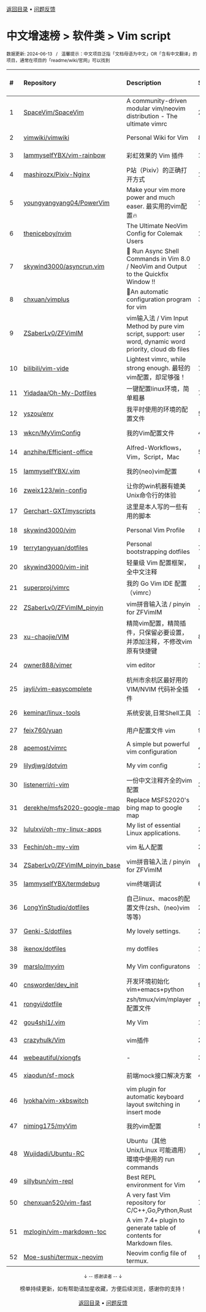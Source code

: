 <a href="https://github.com/GrowingGit/GitHub-Chinese-Top-Charts#github中文排行榜">返回目录</a> • <a href="/content/docs/feedback.md">问题反馈</a>

# 中文增速榜 > 软件类 > Vim script
<sub>数据更新: 2024-06-13&nbsp;&nbsp;&nbsp;/&nbsp;&nbsp;&nbsp;温馨提示：中文项目泛指「文档母语为中文」OR「含有中文翻译」的项目，通常在项目的「readme/wiki/官网」可以找到</sub>

|#|Repository|Description|Stars|Average daily growth|Updated|
|:-|:-|:-|:-|:-|:-|
|1|[SpaceVim/SpaceVim](https://github.com/SpaceVim/SpaceVim)|A community-driven modular vim/neovim distribution - The ultimate vimrc|20147|7|2024-06-02|
|2|[vimwiki/vimwiki](https://github.com/vimwiki/vimwiki)|Personal Wiki for Vim|8617|2|2024-05-27|
|3|[IammyselfYBX/vim-rainbow](https://github.com/IammyselfYBX/vim-rainbow)|彩虹效果的 Vim 插件|17|1|2024-05-15|
|4|[mashirozx/Pixiv-Nginx](https://github.com/mashirozx/Pixiv-Nginx)|P站（Pixiv）的正确打开方式|1704|1|2024-02-22|
|5|[youngyangyang04/PowerVim](https://github.com/youngyangyang04/PowerVim)|Make your vim more power and much easer. 最实用的vim配置🔥|1570|1|2024-05-08|
|6|[theniceboy/nvim](https://github.com/theniceboy/nvim)|The Ultimate NeoVim Config for Colemak Users|1963|1|2024-06-01|
|7|[skywind3000/asyncrun.vim](https://github.com/skywind3000/asyncrun.vim)|:rocket: Run Async Shell Commands in Vim 8.0 / NeoVim and Output to the Quickfix Window !!|1828|1|2024-06-11|
|8|[chxuan/vimplus](https://github.com/chxuan/vimplus)|:rocket:An automatic configuration program for vim|3875|1|2024-06-05|
|9|[ZSaberLv0/ZFVimIM](https://github.com/ZSaberLv0/ZFVimIM)|vim输入法 / Vim Input Method by pure vim script, support: user word, dynamic word priority, cloud db files|201|0|2024-06-11|
|10|[bilibili/vim-vide](https://github.com/bilibili/vim-vide)|Lightest vimrc, while strong enough. 最轻的vim配置，却足够强！|787|0|2024-04-20|
|11|[Yidadaa/Oh-My-Dotfiles](https://github.com/Yidadaa/Oh-My-Dotfiles)|一键配置linux环境，简单粗暴|7|0|2024-01-12|
|12|[yszou/env](https://github.com/yszou/env)|我平时使用的环境的配置文件|5|0|2024-05-08|
|13|[wkcn/MyVimConfig](https://github.com/wkcn/MyVimConfig)|我的Vim配置文件|4|0|2024-01-16|
|14|[anzhihe/Efficient-office](https://github.com/anzhihe/Efficient-office)|Alfred-Workflows，Vim，Script，Mac|57|0|2024-02-20|
|15|[IammyselfYBX/.vim](https://github.com/IammyselfYBX/.vim)|我的(neo)vim配置|62|0|2024-05-23|
|16|[zweix123/win-config](https://github.com/zweix123/win-config)|让你的win机器有媲美Unix命令行的体验|4|0|2024-02-29|
|17|[Gerchart-GXT/myscripts](https://github.com/Gerchart-GXT/myscripts)|这里是本人写的一些有用的脚本|3|0|2024-01-08|
|18|[skywind3000/vim](https://github.com/skywind3000/vim)|Personal Vim Profile|899|0|2024-06-12|
|19|[terrytangyuan/dotfiles](https://github.com/terrytangyuan/dotfiles)|Personal bootstrapping dotfiles |7|0|2024-06-04|
|20|[skywind3000/vim-init](https://github.com/skywind3000/vim-init)|轻量级 Vim 配置框架，全中文注释|897|0|2024-05-22|
|21|[superproj/vimrc](https://github.com/superproj/vimrc)|我的 Go Vim IDE 配置（vimrc）|2|0|2024-01-31|
|22|[ZSaberLv0/ZFVimIM_pinyin](https://github.com/ZSaberLv0/ZFVimIM_pinyin)|vim拼音输入法 / pinyin for ZFVimIM|3|0|2024-01-12|
|23|[xu-chaojie/VIM](https://github.com/xu-chaojie/VIM)|精简vim配置，精简插件，只保留必要设置，并添加注释，不修改vim原有快捷键|8|0|2024-04-30|
|24|[owner888/vimer](https://github.com/owner888/vimer)|vim editor|11|0|2024-02-29|
|25|[jayli/vim-easycomplete](https://github.com/jayli/vim-easycomplete)|杭州市余杭区最好用的 VIM/NVIM 代码补全插件|404|0|2024-04-15|
|26|[keminar/linux-tools](https://github.com/keminar/linux-tools)|系统安装,日常Shell工具|3|0|2024-01-05|
|27|[feix760/yuan](https://github.com/feix760/yuan)|用户配置文件 vim|9|0|2023-12-20|
|28|[apemost/vimrc](https://github.com/apemost/vimrc)|A simple but powerful vim configuration|40|0|2024-05-21|
|29|[lilydjwg/dotvim](https://github.com/lilydjwg/dotvim)|My vim config|280|0|2024-05-24|
|30|[listenerri/ri-vim](https://github.com/listenerri/ri-vim)|一份中文注释齐全的vim配置|3|0|2024-05-25|
|31|[derekhe/msfs2020-google-map](https://github.com/derekhe/msfs2020-google-map)|Replace MSFS2020's bing map to google map|277|0|2024-04-21|
|32|[lululxvi/oh-my-linux-apps](https://github.com/lululxvi/oh-my-linux-apps)|My list of essential Linux applications.|22|0|2024-03-12|
|33|[Fechin/oh-my-vim](https://github.com/Fechin/oh-my-vim)|vim 私人配置|27|0|2024-01-31|
|34|[ZSaberLv0/ZFVimIM_pinyin_base](https://github.com/ZSaberLv0/ZFVimIM_pinyin_base)|vim拼音输入法 / pinyin for ZFVimIM|6|0|2024-02-22|
|35|[IammyselfYBX/termdebug](https://github.com/IammyselfYBX/termdebug)|vim终端调试|6|0|2024-05-13|
|36|[LongYinStudio/dotfiles](https://github.com/LongYinStudio/dotfiles)|自己linux、macos的配置文件(zsh、(neo)vim等等)|2|0|2024-03-17|
|37|[Genki-S/dotfiles](https://github.com/Genki-S/dotfiles)|My lovely settings.|23|0|2024-04-04|
|38|[ikenox/dotfiles](https://github.com/ikenox/dotfiles)|my dotfiles|11|0|2024-05-23|
|39|[marslo/myvim](https://github.com/marslo/myvim)|My Vim configuratons |15|0|2024-05-02|
|40|[cnsworder/dev_init](https://github.com/cnsworder/dev_init)|开发环境初始化 vim+emacs+python|9|0|2024-01-30|
|41|[rongyi/dotfile](https://github.com/rongyi/dotfile)|zsh/tmux/vim/mplayer配置文件|5|0|2024-02-26|
|42|[gou4shi1/.vim](https://github.com/gou4shi1/.vim)|My Vim|15|0|2024-04-09|
|43|[crazyhulk/Vim](https://github.com/crazyhulk/Vim)|vim插件|2|0|2024-06-07|
|44|[webeautiful/xiongfs](https://github.com/webeautiful/xiongfs)|-|3|0|2024-03-12|
|45|[xiaodun/sf-mock](https://github.com/xiaodun/sf-mock)|前端mock接口解决方案|4|0|2024-01-05|
|46|[lyokha/vim-xkbswitch](https://github.com/lyokha/vim-xkbswitch)|vim plugin for automatic keyboard layout switching in insert mode|477|0|2024-03-12|
|47|[niming175/myVim](https://github.com/niming175/myVim)|我的vim配置|5|0|2024-05-08|
|48|[Wujidadi/Ubuntu-RC](https://github.com/Wujidadi/Ubuntu-RC)|Ubuntu（其他 Unix/Linux 可能適用）環境中使用的 run commands|4|0|2024-03-21|
|49|[sillybun/vim-repl](https://github.com/sillybun/vim-repl)|Best REPL environment for Vim|438|0|2024-01-16|
|50|[chenxuan520/vim-fast](https://github.com/chenxuan520/vim-fast)|A very fast Vim repository for C/C++,Go,Python,Rust|76|0|2024-06-10|
|51|[mzlogin/vim-markdown-toc](https://github.com/mzlogin/vim-markdown-toc)|A vim 7.4+ plugin to generate table of contents for Markdown files.|601|0|2024-04-15|
|52|[Moe-sushi/termux-neovim](https://github.com/Moe-sushi/termux-neovim)|Neovim config file of termux.|9|0|2024-01-23|

<div align="center">
    <p><sub>↓ -- 感谢读者 -- ↓</sub></p>
    榜单持续更新，如有帮助请加星收藏，方便后续浏览，感谢你的支持！
</div>

<br/>

<div align="center"><a href="https://github.com/GrowingGit/GitHub-Chinese-Top-Charts#github中文排行榜">返回目录</a> • <a href="/content/docs/feedback.md">问题反馈</a></div>
